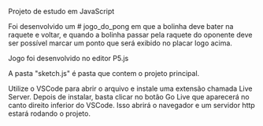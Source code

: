 Projeto de estudo em JavaScript 

Foi desenvolvido um # jogo_do_pong em que a bolinha deve bater na raquete e voltar, e quando a bolinha passar pela raquete do oponente deve ser possível marcar um ponto que será exibido no placar logo acima.

Jogo foi desenvolvido no editor P5.js 

A pasta "sketch.js" é pasta que contem o projeto principal.

Utilize o VSCode para abrir o  arquivo e instale uma extensão chamada Live Server. Depois de instalar, basta clicar no botão Go Live que aparecerá no canto direito inferior do VSCode. Isso abrirá o navegador e um servidor http estará rodando o projeto.
